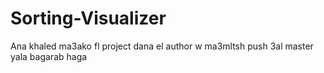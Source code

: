 # Sorting-Visualizer
Ana khaled ma3ako fl project
dana el author w ma3mltsh push 3al master yala
bagarab haga
